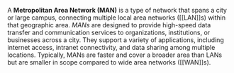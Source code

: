 A **Metropolitan Area Network (MAN)** is a type of network that spans a city or large campus, connecting multiple local area networks ([[LAN]]s) within that geographic area. *MANs* are designed to provide high-speed data transfer and communication services to organizations, institutions, or businesses across a city. They support a variety of applications, including internet access, intranet connectivity, and data sharing among multiple locations. Typically, MANs are faster and cover a broader area than LANs but are smaller in scope compared to wide area networks ([[WAN]]s).